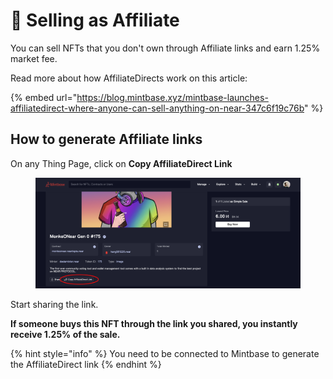 # 🔀 Selling as Affiliate

You can sell NFTs that you don't own through Affiliate links and earn 1.25% market fee.

Read more about how AffiliateDirects work on this article:

{% embed url="https://blog.mintbase.xyz/mintbase-launches-affiliatedirect-where-anyone-can-sell-anything-on-near-347c6f19c76b" %}

## How to generate Affiliate links

On any Thing Page, click on **Copy AffiliateDirect Link**

<figure><img src="../.gitbook/assets/Screenshot 2023-07-05 at 17.03.png" alt=""><figcaption></figcaption></figure>

Start sharing the link.

**If someone buys this NFT through the link you shared, you instantly receive 1.25% of the sale.**

{% hint style="info" %}
You need to be connected to Mintbase to generate the AffiliateDirect link
{% endhint %}
